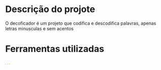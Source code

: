 <h1 align: center;>Descrição do projote</h1>

<p>O decoficador é um projeto que codifica e descodifica palavras, apenas letras minusculas e sem acentos</p>

<h1>Ferramentas utilizadas</h1>

<img width="2rem" src="./assents/HTML.svg" alt="logo do HTML">
<img width="2rem" src="./assents/CSS.svg" alt="Logo do CSS">
<img width="2rem" src="./assents/JS.svg" alt="Logo do javascript">
